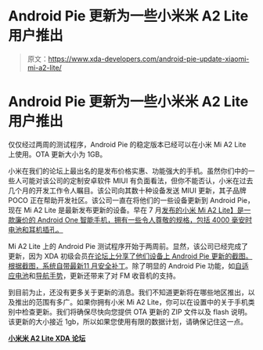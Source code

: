 # Android Pie 更新为一些小米米 A2 Lite 用户推出

> 原文：<https://www.xda-developers.com/android-pie-update-xiaomi-mi-a2-lite/>

# Android Pie 更新为一些小米米 A2 Lite 用户推出

仅仅经过两周的测试程序，Android Pie 的稳定版本已经可以在小米 Mi A2 Lite 上使用。OTA 更新大小为 1GB。

小米在我们的论坛上最出名的是发布价格实惠、功能强大的手机。虽然你们中的一些人可能对该公司的定制安卓软件 MIUI 有负面看法，但你不能否认，小米在过去几个月的开发工作令人瞩目。该公司向其数十种设备发送 MIUI 更新，其子品牌 POCO 正在帮助开发社区。该公司一直在将他们的一些设备更新到 Android Pie，现在 Mi A2 Lite 是最新发布更新的设备。早在 7 月[发布的小米 Mi A2 Lite】是一款廉价的 Android One 智能手机，拥有一些令人尊敬的规格，包括 4000 毫安时电池和耳机插孔。](https://www.xda-developers.com/xiaomi-mi-a2-xiaomi-mi-a2-lite-specifications-pricing-availability-pictures/)

Mi A2 Lite 上的 Android Pie 测试程序开始于两周前。显然，该公司已经完成了更新，因为 XDA 初级会员[在论坛上分享了他们设备上 Android Pie 更新的截图。根据截图，系统自带最新](https://forum.xda-developers.com/mi-a2-lite/how-to/official-android-9-pie-update-t3872585)[11 月安全补丁](https://www.xda-developers.com/november-android-security-update-pixel-3-nexus/)。除了明显的 Android Pie 功能，如[自适应电池](https://www.xda-developers.com/android-p-beta-features/)和[导航手势](https://www.xda-developers.com/android-p-iphone-x-gestures-official/)，更新还带来了对 FM 收音机的支持。

到目前为止，还没有更多关于更新的消息。我们不知道更新将在哪些地区推出，以及推出的范围有多广。如果你拥有小米 Mi A2 Lite，你可以在设置中的关于手机类别中检查更新。我们将确保尽快向您提供 OTA 更新的 ZIP 文件以及 flash 说明。该更新的大小接近 1gb，所以如果您使用有限的数据计划，请确保记住这一点。

[**小米米 A2 Lite XDA 论坛**](https://forum.xda-developers.com/mi-a2-lite)